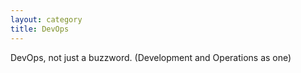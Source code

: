```yaml
---
layout: category
title: DevOps
---
```


DevOps, not just a buzzword. (Development and Operations as one) 

